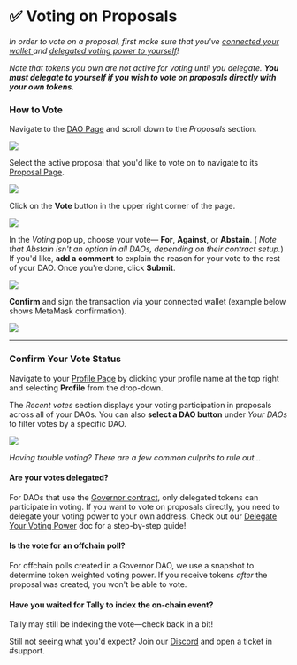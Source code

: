 # ✅ Voting on Proposals

_In order to vote on a proposal, first make sure that you've_ [_connected your wallet_ ](../navigating-the-tally-platform/getting-started.md)_and_ [_delegated voting power to yourself_](delegating-voting-power.md)_!_

_Note that tokens you own are not active for voting until you delegate. **You must delegate to yourself if you wish to vote on proposals directly with your own tokens.**_

### How to Vote <a href="#vote" id="vote"></a>

Navigate to the [DAO Page](../navigating-the-tally-platform/dao-page.md) and scroll down to the _Proposals_ section.

![](https://p434.p1.n0.cdn.getcloudapp.com/items/eDuXNrml/39eb80d6-3707-4a21-ad6e-83a635fd04ce.jpg?v=626e152c043c70adc78b181ae0718aef)

Select the active proposal that you'd like to vote on to navigate to its [Proposal Page](../navigating-the-tally-platform/proposal-page.md).

![](https://p434.p1.n0.cdn.getcloudapp.com/items/4gur6Xw7/45a0443e-04da-434a-8fc8-e297630433a2.jpg?v=60977ed22c3a184f48ff6944a25f19eb)

Click on the **Vote** button in the upper right corner of the page.

![](https://p434.p1.n0.cdn.getcloudapp.com/items/kpu8Xl9W/eb6ddf96-bc81-40c8-bc10-7ac1484e7783.jpg?v=228f55ddc9a5b20180004ec39d985a8b)

In the _Voting_ pop up, choose your vote— **For**, **Against**, or **Abstain**. ( _Note that Abstain isn't an option in all DAOs, depending on their contract setup._) If you'd like, **add a comment** to explain the reason for your vote to the rest of your DAO. Once you're done, click **Submit**.

![](https://p434.p1.n0.cdn.getcloudapp.com/items/2NumGpYz/148e2076-75e1-49f2-a5ea-6aaad473ab4e.jpg?v=765a3a5b16000fa159f498feb927450c)

**Confirm** and sign the transaction via your connected wallet (example below shows MetaMask confirmation).

![](https://p434.p1.n0.cdn.getcloudapp.com/items/KoujgEON/d4a08bb0-3b05-4a65-9321-55596f82110a.jpg?v=af06f1bc9157739fd76deaee7cbe4a4c)

***

### Confirm Your Vote Status <a href="#confirm" id="confirm"></a>

Navigate to your [Profile Page](../navigating-the-tally-platform/tally-profile.md) by clicking your profile name at the top right and selecting  **Profile** from the drop-down.

The _Recent votes_ section displays your voting participation in proposals across all of your DAOs. You can also **select a DAO button** under _Your DAOs_ to filter votes by a specific DAO.

![](https://p434.p1.n0.cdn.getcloudapp.com/items/L1uX0v5L/b3df3505-75d0-4c67-9e2a-6da1b0169e9a.jpg?v=8a9a4a6e5d90a3418aacdd491c6f4839)

_Having trouble voting? There are a few common culprits to rule out..._

#### Are your votes delegated?

For DAOs that use the [Governor contract](https://docs.tally.xyz/user-guides/what-is-a-governor-contract), only delegated tokens can participate in voting. If you want to vote on proposals directly, you need to delegate your voting power to your own address. Check out our [Delegate Your Voting Power](delegating-voting-power.md) doc for a step-by-step guide!

#### Is the vote for an offchain poll?

For offchain polls created in a Governor DAO, we use a snapshot to determine token weighted voting power. If you receive tokens _after_ the proposal was created, you won't be able to vote.

#### Have you waited for Tally to index the on-chain event?

Tally may still be indexing the vote—check back in a bit!

Still not seeing what you'd expect? Join our [Discord](https://discord.gg/BveYbyRPSj) and open a ticket in #support.
